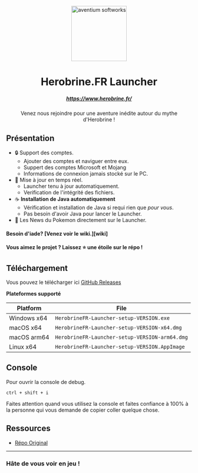 <p align="center"><img src="./app/assets/images/SealCircle.png" width="150px" height="150px" alt="aventium softworks"></p>

<h1 align="center">Herobrine.FR Launcher</h1>

<em><h5 align="center">https://www.herobrine.fr/</h5></em>

<p align="center">Venez nous rejoindre pour une aventure inédite autour du mythe d'Herobrine !</p>

## Présentation

* 🔒 Support des comptes.
  * Ajouter des comptes et naviguer entre eux.
  * Suppert des comptes Microsoft et Mojang
  * Informations de connexion jamais stocké sur le PC.
* 📂 Mise à jour en temps réel.
  * Launcher tenu à jour automatiquement.
  * Verification de l'intégrité des fichiers.
* ☕ **Installation de Java automatiquement**
  * Vérification et installation de Java si requi rien que *pour vous*.
  * Pas besoin d'avoir Java pour lancer le Launcher.
* 📰 Les News du Pokemon directement sur le Launcher.

#### Besoin d'iade? [Venez voir le wiki.][wiki]

#### Vous aimez le projet ? Laissez ⭐ une étoile sur le répo !

## Téléchargement

Vous pouvez le télécharger ici [GitHub Releases](https://github.com/rhenar0/HBLauncher/releases)

**Plateformes supporté**

| Platform | File |
| -------- | ---- |
| Windows x64 | `HerobrineFR-Launcher-setup-VERSION.exe` |
| macOS x64 | `HerobrineFR-Launcher-setup-VERSION-x64.dmg` |
| macOS arm64 | `HerobrineFR-Launcher-setup-VERSION-arm64.dmg` |
| Linux x64 | `HerobrineFR-Launcher-setup-VERSION.AppImage` |

## Console

Pour ouvrir la console de debug.

```console
ctrl + shift + i
```

Faites attention quand vous utilisez la console et faites confiance à 100% à la personne qui vous demande de copier coller quelque chose.

## Ressources

* [Répo Original](https://github.com/dscalzi/HeliosLauncher)

---

### Hâte de vous voir en jeu !
